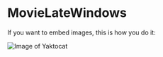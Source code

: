 # MovieLateWindows

If you want to embed images, this is how you do it:

![Image of Yaktocat](https://drive.google.com/open?id=1kgTfYwSJLkmZl1gUEER4hIjzD2evc_h9)
